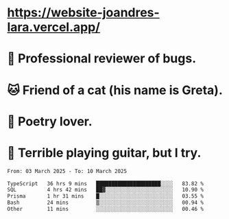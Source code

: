 # https://website-joandres-lara.vercel.app/
# 🐛 Professional reviewer of bugs.
# 🐱 Friend of a cat (his name is Greta).
# 📜 Poetry lover.
# 🎸 Terrible playing guitar, but I try.

<!--START_SECTION:waka-->

```txt
From: 03 March 2025 - To: 10 March 2025

TypeScript   36 hrs 9 mins   █████████████████████░░░░   83.82 %
SQL          4 hrs 42 mins   ██▓░░░░░░░░░░░░░░░░░░░░░░   10.90 %
Prisma       1 hr 31 mins    █░░░░░░░░░░░░░░░░░░░░░░░░   03.55 %
Bash         24 mins         ▒░░░░░░░░░░░░░░░░░░░░░░░░   00.94 %
Other        11 mins         ░░░░░░░░░░░░░░░░░░░░░░░░░   00.46 %
```

<!--END_SECTION:waka-->
